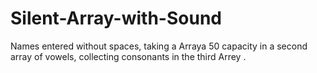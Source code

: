 # Silent-Array-with-Sound
Names entered without spaces, taking a Arraya 50 capacity in a second array of vowels, collecting consonants in the third Arrey .
